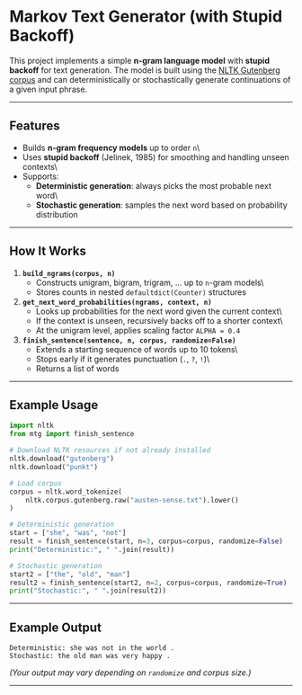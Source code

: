 # Markov Text Generator (with Stupid Backoff)

This project implements a simple **n-gram language model** with **stupid
backoff** for text generation. The model is built using the [NLTK
Gutenberg corpus](https://www.nltk.org/book/ch02.html) and can
deterministically or stochastically generate continuations of a given
input phrase.

------------------------------------------------------------------------

## Features

-   Builds **n-gram frequency models** up to order `n`\
-   Uses **stupid backoff** (Jelinek, 1985) for smoothing and handling
    unseen contexts\
-   Supports:
    -   **Deterministic generation**: always picks the most probable
        next word\
    -   **Stochastic generation**: samples the next word based on
        probability distribution

------------------------------------------------------------------------

## How It Works

1.  **`build_ngrams(corpus, n)`**
    -   Constructs unigram, bigram, trigram, ... up to `n`-gram models\
    -   Stores counts in nested `defaultdict(Counter)` structures
2.  **`get_next_word_probabilities(ngrams, context, n)`**
    -   Looks up probabilities for the next word given the current
        context\
    -   If the context is unseen, recursively backs off to a shorter
        context\
    -   At the unigram level, applies scaling factor `ALPHA = 0.4`
3.  **`finish_sentence(sentence, n, corpus, randomize=False)`**
    -   Extends a starting sequence of words up to 10 tokens\
    -   Stops early if it generates punctuation (`.`, `?`, `!`)\
    -   Returns a list of words

------------------------------------------------------------------------

## Example Usage

``` python
import nltk
from mtg import finish_sentence

# Download NLTK resources if not already installed
nltk.download("gutenberg")
nltk.download("punkt")

# Load corpus
corpus = nltk.word_tokenize(
    nltk.corpus.gutenberg.raw("austen-sense.txt").lower()
)

# Deterministic generation
start = ["she", "was", "not"]
result = finish_sentence(start, n=3, corpus=corpus, randomize=False)
print("Deterministic:", " ".join(result))

# Stochastic generation
start2 = ["the", "old", "man"]
result2 = finish_sentence(start2, n=2, corpus=corpus, randomize=True)
print("Stochastic:", " ".join(result2))
```

------------------------------------------------------------------------

## Example Output

    Deterministic: she was not in the world .
    Stochastic: the old man was very happy .

*(Your output may vary depending on `randomize` and corpus size.)*

------------------------------------------------------------------------


